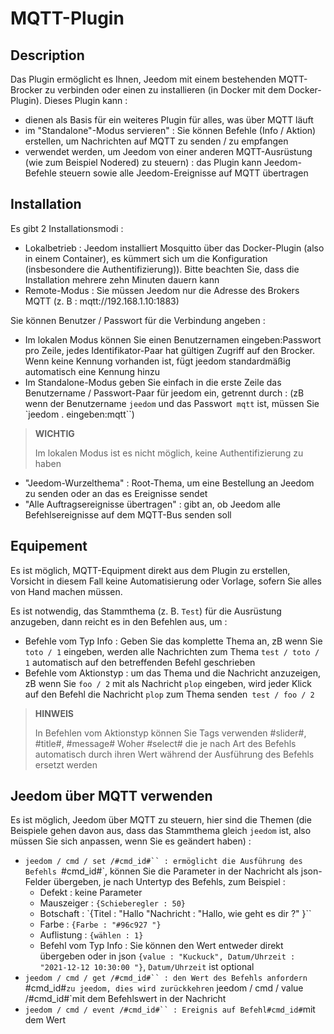# MQTT-Plugin

## Description

Das Plugin ermöglicht es Ihnen, Jeedom mit einem bestehenden MQTT-Brocker zu verbinden oder einen zu installieren (in Docker mit dem Docker-Plugin). Dieses Plugin kann : 
- dienen als Basis für ein weiteres Plugin für alles, was über MQTT läuft
- im "Standalone"-Modus servieren" : Sie können Befehle (Info / Aktion) erstellen, um Nachrichten auf MQTT zu senden / zu empfangen
- verwendet werden, um Jeedom von einer anderen MQTT-Ausrüstung (wie zum Beispiel Nodered) zu steuern) : das Plugin kann Jeedom-Befehle steuern sowie alle Jeedom-Ereignisse auf MQTT übertragen

## Installation

Es gibt 2 Installationsmodi : 
- Lokalbetrieb : Jeedom installiert Mosquitto über das Docker-Plugin (also in einem Container), es kümmert sich um die Konfiguration (insbesondere die Authentifizierung)). Bitte beachten Sie, dass die Installation mehrere zehn Minuten dauern kann
- Remote-Modus : Sie müssen Jeedom nur die Adresse des Brokers MQTT (z. B : mqtt://192.168.1.10:1883)

Sie können Benutzer / Passwort für die Verbindung angeben :
- Im lokalen Modus können Sie einen Benutzernamen eingeben:Passwort pro Zeile, jedes Identifikator-Paar hat gültigen Zugriff auf den Brocker. Wenn keine Kennung vorhanden ist, fügt jeedom standardmäßig automatisch eine Kennung hinzu
- Im Standalone-Modus geben Sie einfach in die erste Zeile das Benutzername / Passwort-Paar für jeedom ein, getrennt durch : (zB wenn der Benutzername `jeedom` und das Passwort` mqtt` ist, müssen Sie `jeedom . eingeben:mqtt``)

>**WICHTIG**
>
>Im lokalen Modus ist es nicht möglich, keine Authentifizierung zu haben

- "Jeedom-Wurzelthema" : Root-Thema, um eine Bestellung an Jeedom zu senden oder an das es Ereignisse sendet
- "Alle Auftragsereignisse übertragen" : gibt an, ob Jeedom alle Befehlsereignisse auf dem MQTT-Bus senden soll 

## Equipement

Es ist möglich, MQTT-Equipment direkt aus dem Plugin zu erstellen, Vorsicht in diesem Fall keine Automatisierung oder Vorlage, sofern Sie alles von Hand machen müssen.

Es ist notwendig, das Stammthema (z. B. `Test`) für die Ausrüstung anzugeben, dann reicht es in den Befehlen aus, um : 
- Befehle vom Typ Info : Geben Sie das komplette Thema an, zB wenn Sie `toto / 1` eingeben, werden alle Nachrichten zum Thema `test / toto / 1` automatisch auf den betreffenden Befehl geschrieben
- Befehle vom Aktionstyp : um das Thema und die Nachricht anzuzeigen, zB wenn Sie `foo / 2` mit als Nachricht `plop` eingeben, wird jeder Klick auf den Befehl die Nachricht `plop` zum Thema senden` test / foo / 2`

>**HINWEIS**
>
>In Befehlen vom Aktionstyp können Sie Tags verwenden #slider#, #title#, #message# Woher #select# die je nach Art des Befehls automatisch durch ihren Wert während der Ausführung des Befehls ersetzt werden

## Jeedom über MQTT verwenden

Es ist möglich, Jeedom über MQTT zu steuern, hier sind die Themen (die Beispiele gehen davon aus, dass das Stammthema gleich `jeedom` ist, also müssen Sie sich anpassen, wenn Sie es geändert haben) : 
- `jeedom / cmd / set /#cmd_id#`` : ermöglicht die Ausführung des Befehls `#cmd_id#`, können Sie die Parameter in der Nachricht als json-Felder übergeben, je nach Untertyp des Befehls, zum Beispiel : 
    - Defekt : keine Parameter
    - Mauszeiger : `{Schieberegler : 50} `
    - Botschaft : `{Titel : "Hallo "Nachricht : "Hallo, wie geht es dir ?" }``
    - Farbe : `{Farbe : "#96c927 "}`
    - Auflistung : `{wählen : 1} `
    - Befehl vom Typ Info : Sie können den Wert entweder direkt übergeben oder in json `{value : "Kuckuck", Datum/Uhrzeit : "2021-12-12 10:30:00 "}`, `Datum/Uhrzeit` ist optional
- `jeedom / cmd / get /#cmd_id#`` : den Wert des Befehls anfordern `#cmd_id#`zu jeedom, dies wird zurückkehren` jeedom / cmd / value /#cmd_id#`mit dem Befehlswert in der Nachricht
- `jeedom / cmd / event /#cmd_id#`` : Ereignis auf Befehl#cmd_id#`mit dem Wert
